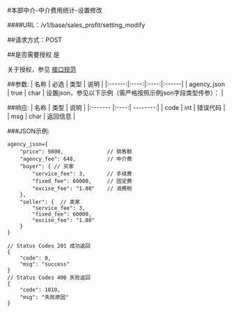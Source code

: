 #本部中介-中介费用统计-设置修改

####URL：/v1/base/sales_profit/setting_modify

##请求方式：POST

##是否需要授权
是

关于授权，参见 [接口规范][1]

##参数:
| 名称 | 必选 | 类型 | 说明 |
|:------:|:----:|:----:|:------|
| agency_json | true  | char | 设置json，参见以下示例（需严格按照示例json字段类型传参）： |

##响应:
| 名称  | 类型  | 说明 |
|:------- |:----:| --------:|
| code    | int  |  错误代码 |
| msg     | char |  返回信息 |

###JSON示例:
```
agency_json={
    "price": 9800,              // 销售额
    "agency_fee": 648,          // 中介费
    "buyer": { // 买家
        "service_fee": 3,       // 手续费
        "fixed_fee": 60000,     // 固定费
        "excise_fee": "1.08"    // 消费税
    },
    "seller": {  // 卖家
        "service_fee": 3,
        "fixed_fee": 60000,
        "excise_fee": "1.08"
    }
}

// Status Codes 201 成功返回
{
    "code": 0,
    "msg": "success"
}
// Status Codes 400 失败返回
{
    "code": 1010,
    "msg": "失败原因"
}
```
[1]: ../read/auth.html